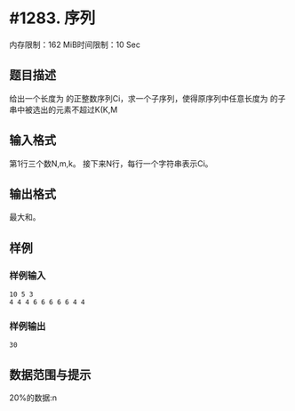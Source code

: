 # #1283. 序列

内存限制：162 MiB时间限制：10 Sec

## 题目描述

给出一个长度为 的正整数序列Ci，求一个子序列，使得原序列中任意长度为 的子串中被选出的元素不超过K(K,M

## 输入格式

第1行三个数N,m,k。
接下来N行，每行一个字符串表示Ci。


## 输出格式

最大和。


## 样例

### 样例输入

    
    10 5 3
    4 4 4 6 6 6 6 6 4 4
    
    

### 样例输出

    
    30
    
    

## 数据范围与提示

20%的数据:n
